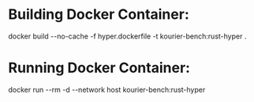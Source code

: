 Building Docker Container:
================================================================================
docker build --no-cache -f hyper.dockerfile -t kourier-bench:rust-hyper .

Running Docker Container:
================================================================================
docker run --rm -d --network host kourier-bench:rust-hyper
